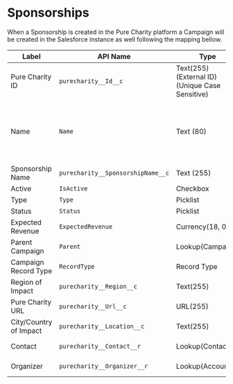 # Sponsorships

When a Sponsorship is created in the Pure Charity platform a Campaign will be created in the Salesforce instance as well following the mapping bellow.

Label | API Name | Type | Description
--- | --- | --- | ---
Pure Charity ID | `purecharity__Id__c` | Text(255) (External ID) (Unique Case Sensitive) | Internal Pure Charity ID
Name | `Name` | Text (80) | A combination of Sponsorship Program Name, Sponsorship name and Sponsorship reference separated by dashes (i.e.: "Program - John Doe - SPOREF1234")
Sponsorship Name | `purecharity__SponsorshipName__c` | Text (255) | Sponsorship name
Active | `IsActive` | Checkbox | `true`
Type | `Type` | Picklist | "Sponsorship"
Status | `Status` | Picklist | "In Progress"
Expected Revenue | `ExpectedRevenue` | Currency(18, 0) | Sponsorship funding goal
Parent Campaign | `Parent` | Lookup(Campaign) | Sponsorship Program Campaign
Campaign Record Type | `RecordType` | Record Type | Pure Charity Sponsorship (`Pure_Charity_Sponsorship`)
Region of Impact | `purecharity__Region__c` | Text(255) | Sponsorship region of impact
Pure Charity URL | `purecharity__Url__c` | URL(255) | Pure Charity's URL address to the Sponsorship
City/Country of Impact | `purecharity__Location__c` | Text(255) | Sponsorship location of impact
Contact | `purecharity__Contact__r` | Lookup(Contact) | Sponsorship Organizer Contact (Admin or Owner)
Organizer | `purecharity__Organizer__r` | Lookup(Account) | Sponsorship Organizer Account (Admin or Owner)
